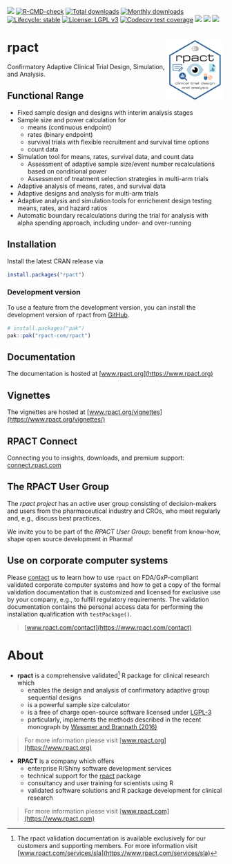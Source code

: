 <!-- README.md is generated from README.Rmd. Please edit that file -->

 <!-- badges: start -->
[![](https://www.r-pkg.org/badges/version/rpact)](https://cran.r-project.org/package=rpact) 
[![R-CMD-check](https://github.com/rpact-com/rpact/actions/workflows/R-CMD-check.yaml/badge.svg)](https://github.com/rpact-com/rpact/actions/workflows/R-CMD-check.yaml) 
[![Total downloads](https://cranlogs.r-pkg.org/badges/grand-total/rpact?color=blue)](https://CRAN.R-project.org/package=rpact) 
[![Monthly downloads](https://cranlogs.r-pkg.org/badges/rpact?color=blue)](https://CRAN.R-project.org/package=rpact) 
[![Lifecycle: stable](https://img.shields.io/badge/lifecycle-stable-brightgreen.svg)](https://lifecycle.r-lib.org/articles/stages.html#stable) 
[![License: LGPL v3](https://img.shields.io/badge/License-LGPL_v3-blue.svg)](https://www.gnu.org/licenses/lgpl-3.0) 
[![Codecov test coverage](https://codecov.io/gh/rpact-com/rpact/branch/main/graph/badge.svg)](https://app.codecov.io/gh/rpact-com/rpact?branch=main)
[![](https://img.shields.io/badge/DOI-10.1007/978--3--319--32562--0-yellow.svg?logo=doi)](https://doi.org/10.1007/978-3-319-32562-0) 
[![](https://img.shields.io/badge/RPACT-Cloud-blue.svg?logo=r)](https://rpact.shinyapps.io/cloud)
[![](https://img.shields.io/badge/RPACT-Connect-669999.svg?labelColor=336699)](https://rpact.shinyapps.io/connect)
 <!-- badges: end -->

# rpact <a href="https://www.rpact.com"><img src="man/figures/logo.png" align="right" height="138" /></a>

Confirmatory Adaptive Clinical Trial Design, Simulation, and Analysis.

## Functional Range

-   Fixed sample design and designs with interim analysis stages
-   Sample size and power calculation for
    -   means (continuous endpoint)
    -   rates (binary endpoint)
    -   survival trials with flexible recruitment and survival time
        options
    -   count data
-   Simulation tool for means, rates, survival data, and count data
    -   Assessment of adaptive sample size/event number recalculations
        based on conditional power
    -   Assessment of treatment selection strategies in multi-arm trials
-   Adaptive analysis of means, rates, and survival data
-   Adaptive designs and analysis for multi-arm trials
-   Adaptive analysis and simulation tools for enrichment design testing
    means, rates, and hazard ratios
-   Automatic boundary recalculations during the trial for analysis with
    alpha spending approach, including under- and over-running

## Installation

Install the latest CRAN release via

``` r
install.packages("rpact")
```

### Development version

To use a feature from the development version, you can install the
development version of rpact from
[GitHub](https://github.com/rpact-com/rpact).

``` r
# install.packages("pak")
pak::pak("rpact-com/rpact")
```

## Documentation

The documentation is hosted at [www.rpact.org](https://www.rpact.org)

## Vignettes

The vignettes are hosted at
[www.rpact.org/vignettes](https://www.rpact.org/vignettes/)

## RPACT Connect

Connecting you to insights, downloads, and premium support:
[connect.rpact.com](https://connect.rpact.com)

## The RPACT User Group

The *rpact project* has an active user group consisting of
decision-makers and users from the pharmaceutical industry and CROs, who
meet regularly and, e.g., discuss best practices.

We invite you to be part of the *RPACT User Group*: benefit from
know-how, shape open source development in Pharma!

## Use on corporate computer systems

Please [contact](https://www.rpact.com/contact) us to learn how to use
`rpact` on FDA/GxP-compliant validated corporate computer systems and
how to get a copy of the formal validation documentation that is
customized and licensed for exclusive use by your company, e.g., to
fulfill regulatory requirements. The validation documentation contains
the personal access data for performing the installation qualification
with `testPackage()`.

> [www.rpact.com/contact](https://www.rpact.com/contact)

# About

-   **rpact** is a comprehensive validated[^1] R package for clinical
    research which
    -   enables the design and analysis of confirmatory adaptive group
        sequential designs
    -   is a powerful sample size calculator
    -   is a free of charge open-source software licensed under
        [LGPL-3](https://cran.r-project.org/web/licenses/LGPL-3)
    -   particularly, implements the methods described in the recent
        monograph by [Wassmer and Brannath
        (2016)](https://doi.org/10.1007%2F978-3-319-32562-0)

> For more information please visit
> [www.rpact.org](https://www.rpact.org)

-   **RPACT** is a company which offers
    -   enterprise R/Shiny software development services
    -   technical support for the
        [rpact](https://cran.r-project.org/package=rpact) package
    -   consultancy and user training for scientists using R
    -   validated software solutions and R package development for
        clinical research

> For more information please visit
> [www.rpact.com](https://www.rpact.com)

[^1]: The rpact validation documentation is available exclusively for
    our customers and supporting members. For more information visit
    [www.rpact.com/services/sla](https://www.rpact.com/services/sla)
